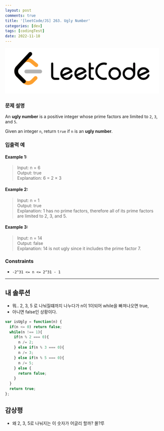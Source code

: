 ```yaml
---
layout: post
comments: true
title: '[leetCode/JS] 263. Ugly Number'
categories: [dev]
tags: [codingTest]
date: 2022-11-18
---
```

![headerimg](/assets/img/subcate/leetcode.png)

### 문제 설명
An **ugly number** is a positive integer whose prime factors are limited to `2`, `3`, and `5`.

Given an integer `n`, return `true` if `n` is an **ugly number**.

### 입출력 예

#### Example 1:
> Input: n = 6 <br>
> Output: true <br>
> Explanation: 6 = 2 × 3

#### Example 2:
> Input: n = 1 <br>
> Output: true <br>
> Explanation: 1 has no prime factors, therefore all of its prime factors are limited  to 2, 3, and 5.

#### Example 3:
> Input: n = 14 <br>
> Output: false <br>
> Explanation: 14 is not ugly since it includes the prime factor 7. 


### Constraints
* `-2^31 <= n <= 2^31 - 1`


<hr/>

## 내 솔루션
* 뭐.. 2, 3, 5 로 나눠질떄까지 나누다가 n이 1이되어 while을 빠져나오면 true, <br>
* 아니면 false인 상황이다. 

```javascript
var isUgly = function(n) {
  if(n <= 0) return false;
  while(n !== 1){
    if(n % 2 === 0){
      n /= 2;
    } else if(n % 3 === 0){
      n /= 3;
    } else if(n % 5 === 0){
      n /= 5;
    } else {
      return false;
    }
  }
  return true;
};
```

## 감상평
* 왜 2, 3, 5로 나눠지는 이 숫자가 어글리 할까? 몰?루